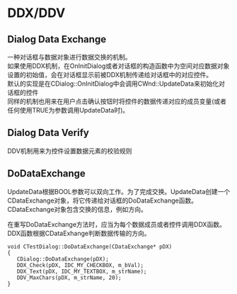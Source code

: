 # DDX/DDV
## Dialog Data Exchange
一种对话框与数据对象进行数据交换的机制。        
如果使用DDX机制，在OnInitDialog或者对话框的构造函数中为空间对应数据对象设置的初始值，会在对话框显示前被DDX机制传递给对话框中的对应控件。                       
默认的实现是在CDialog::OnInitDialog中会调用CWnd::UpdateData来初始化对话框的控件         
同样的机制也用来在用户点击确认按钮时将控件的数据传递对应的成员变量(或者任何使用TRUE为参数调用UpdateData时)。


## Dialog Data Verify
DDV机制用来为控件设置数据元素的校验规则

## DoDataExchange
UpdateData根据BOOL参数可以双向工作。为了完成交换。UpdateData创建一个CDataExchange对象，将它传递给对话框的DoDataExchange函数。       
CDataExchange对象包含交换的信息，例如方向。

在重写DoDataExchange方法时，应当为每个数据成员或者控件调用DDX函数。DDX函数根据CDataExhange判断数据传输的方向。


```
void CTestDialog::DoDataExchange(CDataExchange* pDX)
{
   CDialog::DoDataExchange(pDX);
   DDX_Check(pDX, IDC_MY_CHECKBOX, m_bVal);
   DDX_Text(pDX, IDC_MY_TEXTBOX, m_strName);
   DDV_MaxChars(pDX, m_strName, 20);
}
```